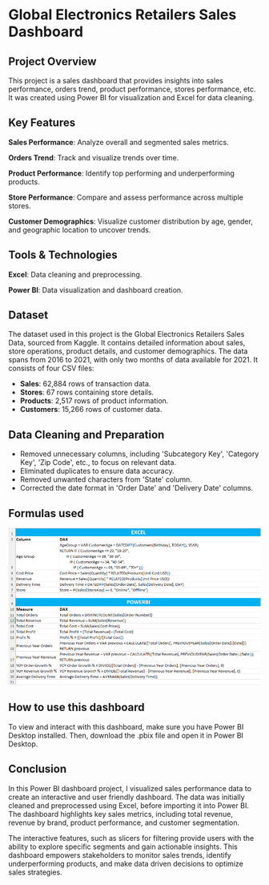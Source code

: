 
# Global Electronics Retailers Sales Dashboard

## Project Overview
This project is a sales dashboard that provides insights into sales performance, orders trend, product performance, stores performance, etc. It was created using Power BI for visualization and Excel for data cleaning.

## Key Features

__Sales Performance__: Analyze overall and segmented sales metrics.

__Orders Trend__: Track and visualize trends over time.

__Product Performance__: Identify top performing and underperforming products.

__Store Performance__: Compare and assess performance across multiple stores.

__Customer Demographics__: Visualize customer distribution by age, gender, and geographic location to uncover trends.


## Tools & Technologies
__Excel__: Data cleaning and preprocessing.

__Power BI__: Data visualization and dashboard creation.

## Dataset
The dataset used in this project is the Global Electronics Retailers Sales Data, sourced from Kaggle. It contains detailed information about sales, store operations, product details, and customer demographics. The data spans from 2016 to 2021, with only two months of data available for 2021. It consists of four CSV files:

- __Sales__: 62,884 rows of transaction data.
- __Stores__: 67 rows containing store details.
- __Products__: 2,517 rows of product information.
- __Customers__: 15,266 rows of customer data.


## Data Cleaning and Preparation
- Removed unnecessary columns, including 'Subcategory Key', 'Category Key', 'Zip Code', etc., to focus on relevant data.
- Eliminated duplicates to ensure data accuracy.
- Removed unwanted characters from 'State' column.
- Corrected the date format in 'Order Date' and 'Delivery Date' columns.

## Formulas used

![Description of the image](Formulas.png)




## How to use this dashboard

To view and interact with this dashboard, make sure you have Power BI Desktop installed. Then, download the .pbix file and open it in Power BI Desktop.




## Conclusion
In this Power BI dashboard project, I visualized sales performance data to create an interactive and user friendly dashboard. The data was initially cleaned and preprocessed using Excel, before importing it into Power BI. The dashboard highlights key sales metrics, including total revenue, revenue by brand, product performance, and customer segmentation.

The interactive features, such as slicers for filtering provide users with the ability to explore specific segments and gain actionable insights. This dashboard empowers stakeholders to monitor sales trends, identify underperforming products, and make data driven decisions to optimize sales strategies.
